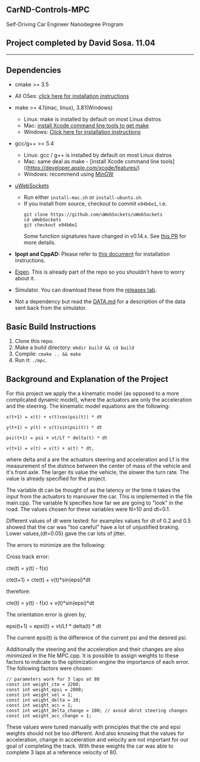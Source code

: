 ## CarND-Controls-MPC
Self-Driving Car Engineer Nanodegree Program
## Project completed by David Sosa. 11.04
---

## Dependencies

* cmake >= 3.5
 * All OSes: [click here for installation instructions](https://cmake.org/install/)
* make >= 4.1(mac, linux), 3.81(Windows)
  * Linux: make is installed by default on most Linux distros
  * Mac: [install Xcode command line tools to get make](https://developer.apple.com/xcode/features/)
  * Windows: [Click here for installation instructions](http://gnuwin32.sourceforge.net/packages/make.htm)
* gcc/g++ >= 5.4
  * Linux: gcc / g++ is installed by default on most Linux distros
  * Mac: same deal as make - [install Xcode command line tools]((https://developer.apple.com/xcode/features/)
  * Windows: recommend using [MinGW](http://www.mingw.org/)
* [uWebSockets](https://github.com/uWebSockets/uWebSockets)
  * Run either `install-mac.sh` or `install-ubuntu.sh`.
  * If you install from source, checkout to commit `e94b6e1`, i.e.
    ```
    git clone https://github.com/uWebSockets/uWebSockets
    cd uWebSockets
    git checkout e94b6e1
    ```
    Some function signatures have changed in v0.14.x. See [this PR](https://github.com/udacity/CarND-MPC-Project/pull/3) for more details.

* **Ipopt and CppAD:** Please refer to [this document](https://github.com/udacity/CarND-MPC-Project/blob/master/install_Ipopt_CppAD.md) for installation instructions.
* [Eigen](http://eigen.tuxfamily.org/index.php?title=Main_Page). This is already part of the repo so you shouldn't have to worry about it.
* Simulator. You can download these from the [releases tab](https://github.com/udacity/self-driving-car-sim/releases).
* Not a dependency but read the [DATA.md](./DATA.md) for a description of the data sent back from the simulator.


## Basic Build Instructions

1. Clone this repo.
2. Make a build directory: `mkdir build && cd build`
3. Compile: `cmake .. && make`
4. Run it: `./mpc`.


## Background and Explanation of the Project

For this project we apply the a kinematic model (as opposed to a more complicated dynamic model), where
the actuators are only the acceleration and the steering. The kinematic model equations are the following:

```
x(t+1) = x(t) + v(t)cos(psi(t)) * dt

y(t+1) = y(t) + v(t)sin(psi(t)) * dt

psi(t+1) = psi + vt/Lf * delta(t) * dt

v(t+1) = v(t) = v(t) + a(t) * dt,
```

where delta and a are the actuators steering and acceleration and Lf is the measurement
of the distnce between the center of mass of the vehicle and it's front axle. The larger its value
the vehicle, the slower the turn rate. The value is already specified for the project. 

The variable dt can be thought of as the latency or the time it takes the input from
the actuators to manouver the car. This is implemented in the file main.cpp. The variable
N specifies how far we are going to "look" in the road. The values chosen for these variables
were N=10 and dt=0.1.

Different values of dt were tested: for examples values for dt of 0.2 and 0.5 showed that the car was
"too careful" have a lot of unjustified braking. Lower values,(dt=0.05) gave the car lots of jitter. 

The errors to minimize are the following:

Cross track error:

cte(t) = y(t) - f(x)

cte(t+1) = cte(t) + v(t)*sin(epsi)*dt

therefore:

cte(t) = y(t) - f(x) + v(t)*sin(epsi)*dt

The orientation error is given by,

epsi(t+1) = epsi(t) + vt/Lf * delta(t) * dt

The current epsi(t) is the difference of the current psi and the desired psi.

Additionally the steering and the acceleration and their changes are also minimized in the
file MPC.cpp. It is possible to assign weights to these factors to indicate to the optimization
engine the importance of each error. The following factors were chosen:

```
// parameters work for 3 laps at 80
const int weight_cte = 2200;
const int weight_epsi = 2000;
const int weight_vel = 1;
const int weight_delta = 10;
const int weight_acc = 1;
const int weight_delta_change = 100; // avoid abrut steering changes
const int weight_acc_change = 1;    
```

These values were tuned manually with principles that the cte and epsi weights should not be too different.
And also knowing that the values for acceleration, change in acceleration and velocity are not important
for our goal of completing the track. With these weights the car was able to complete 3 laps at a reference
velocity of 80. 